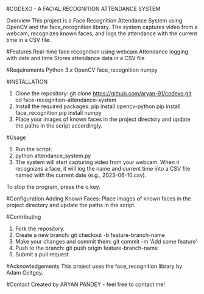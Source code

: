 #CODEXO - A FACIAL RECOGNITION ATTENDANCE SYSTEM

Overview
This project is a Face Recognition Attendance System using OpenCV and the face_recognition library. The system captures video from a webcam, recognizes known faces, and logs the attendance with the current time in a CSV file.

#Features
Real-time face recognition using webcam
Attendance logging with date and time
Stores attendance data in a CSV file

#Requirements
Python 3.x
OpenCV
face_recognition
numpy

#INSTALLATION
1. Clone the repository:
git clone https://github.com/aryan-91/codexo.git
cd face-recognition-attendance-system
3. Install the required packages:
pip install opencv-python
pip install face_recognition
pip install numpy
4. Place your images of known faces in the project directory and update the paths in the script accordingly.
   
#Usage
1. Run the script:
2. python attendance_system.py
3. The system will start capturing video from your webcam. When it recognizes a face, it will log the name and current time into a CSV file named with the current date (e.g., 2023-06-10.csv).

To stop the program, press the q key.

#Configuration
Adding Known Faces: Place images of known faces in the project directory and update the paths in the script.

#Contributing
1. Fork the repository.
2. Create a new branch: git checkout -b feature-branch-name
3. Make your changes and commit them: git commit -m 'Add some feature'
4. Push to the branch: git push origin feature-branch-name
5. Submit a pull request.

#Acknowledgements
This project uses the face_recognition library by Adam Geitgey.

#Contact
Created by ARYAN PANDEY - feel free to contact me!

